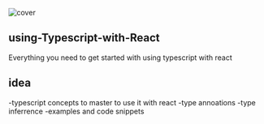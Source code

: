 ![cover](https://user-images.githubusercontent.com/82945759/223049203-3759c153-f5d4-499b-8fd8-4a69d20768e6.png)
## using-Typescript-with-React
Everything you need to get started with using typescript with react

## idea
-typescript concepts to master to use it with react
-type annoations
-type inferrence
-examples and code snippets

